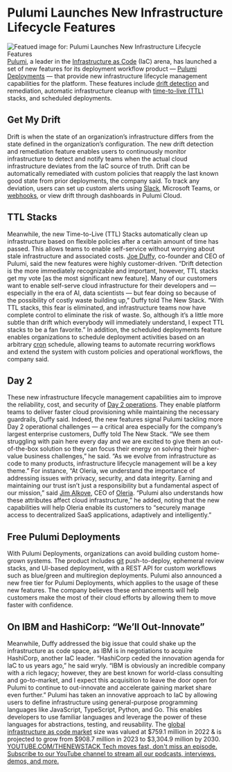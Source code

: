 # Pulumi Launches New Infrastructure Lifecycle Features
![Featued image for: Pulumi Launches New Infrastructure Lifecycle Features](https://cdn.thenewstack.io/media/2024/04/5e950cc6-walter-frehner-i2wcssuw-pi-unsplash-1024x683.jpg)
[Pulumi](https://www.pulumi.com/), a leader in the [Infrastructure as Code](https://thenewstack.io/infrastructure-as-code-the-ultimate-guide/) (IaC) arena, has launched a set of new features for its deployment workflow product — [Pulumi Deployments](https://thenewstack.io/pulumi-introduces-one-click-deployments/) — that provide new infrastructure lifecycle management capabilities for the platform.
These features include
[drift detection](https://thenewstack.io/how-drift-detection-and-iac-help-maintain-a-secure-infrastructure/) and remediation, automatic infrastructure cleanup with [time-to-live (TTL)](https://www.techtarget.com/searchnetworking/definition/time-to-live) stacks, and scheduled deployments.
## Get My Drift
Drift is when the state of an organization’s infrastructure differs from the state defined in the organization’s configuration. The new drift detection and remediation feature enables users to continuously monitor infrastructure to detect and notify teams when the actual cloud infrastructure deviates from the IaC source of truth. Drift can be automatically remediated with custom policies that reapply the last known good state from prior deployments, the company said.
To track any deviation, users can set up custom alerts using
[Slack](https://thenewstack.io/slacks-new-dev-portal-offers-ci-cd-python-javascript-aids/), Microsoft Teams, or [webhooks](https://thenewstack.io/new-open-source-standard-brings-consistency-to-webhooks/), or view drift through dashboards in Pulumi Cloud.
## TTL Stacks
Meanwhile, the new Time-to-Live (TTL) Stacks automatically clean up infrastructure based on flexible policies after a certain amount of time has passed. This allows teams to enable self-service without worrying about stale infrastructure and associated costs.
[Joe Duffy](https://www.linkedin.com/in/joejduffy/), co-founder and CEO of Pulumi, said the new features were highly customer-driven.
“Drift detection is the more immediately recognizable and important, however, TTL stacks get my vote [as the most significant new feature]. Many of our customers want to enable self-serve cloud infrastructure for their developers and — especially in the era of AI, data scientists — but fear doing so because of the possibility of costly waste building up,” Duffy told The New Stack. “With TTL stacks, this fear is eliminated, and infrastructure teams now have complete control to eliminate the risk of waste. So, although it’s a little more subtle than drift which everybody will immediately understand, I expect TTL stacks to be a fan favorite.”
In addition, the scheduled deployments feature enables organizations to schedule deployment activities based on an arbitrary
[cron](https://thenewstack.io/move-your-cron-jobs-to-serverless-in-3-steps/) schedule, allowing teams to automate recurring workflows and extend the system with custom policies and operational workflows, the company said.
## Day 2
These new infrastructure lifecycle management capabilities aim to improve the reliability, cost, and security of
[Day 2 operations](https://thenewstack.io/cloud-native-day-2-operations-why-this-begins-on-day-0/). They enable platform teams to deliver faster cloud provisioning while maintaining the necessary guardrails, Duffy said.
Indeed, the new features signal Pulumi tackling more Day 2 operational challenges — a critical area especially for the company’s largest enterprise customers, Duffy told The New Stack. “We see them struggling with pain here every day and we are excited to give them an out-of-the-box solution so they can focus their energy on solving their higher-value business challenges,” he said. “As we evolve from infrastructure as code to many products, infrastructure lifecycle management will be a key theme.”
For instance, “At Oleria, we understand the importance of addressing issues with privacy, security, and data integrity. Earning and maintaining our trust isn’t just a responsibility but a fundamental aspect of our mission,” said
[Jim Alkove](https://www.linkedin.com/in/jalkove/), CEO of [Oleria](https://www.oleria.com/company). “Pulumi also understands how these attributes affect cloud infrastructure,” he added, noting that the new capabilities will help Oleria enable its customers to “securely manage access to decentralized SaaS applications, adaptively and intelligently.”
## Free Pulumi Deployments
With Pulumi Deployments, organizations can avoid building custom home-grown systems. The product includes
[git](https://thenewstack.io/git-at-15-how-git-changed-the-way-we-code/) push-to-deploy, ephemeral review stacks, and UI-based deployment, with a REST API for custom workflows such as blue/green and multiregion deployments.
Pulumi also announced a new free tier for Pulumi Deployments, which applies to the usage of these new features. The company believes these enhancements will help customers make the most of their cloud efforts by allowing them to move faster with confidence.
## On IBM and HashiCorp: “We’ll Out-Innovate”
Meanwhile, Duffy addressed the big issue that could shake up the infrastructure as code space, as IBM is in negotiations to acquire HashiCorp, another IaC leader.
“HashiCorp ceded the innovation agenda for IaC to us years ago,” he said wryly. “IBM is obviously an incredible company with a rich legacy; however, they are best known for world-class consulting and go-to-market, and I expect this acquisition to leave the door open for Pulumi to continue to out-innovate and accelerate gaining market share even further.”
Pulumi has taken an innovative approach to IaC by allowing users to define infrastructure using general-purpose programming languages like JavaScript, TypeScript, Python, and Go. This enables developers to use familiar languages and leverage the power of these languages for abstractions, testing, and reusability.
The
[global infrastructure as code market](https://www.fortunebusinessinsights.com/infrastructure-as-code-market-108777) size was valued at $759.1 million in 2022 & is projected to grow from $908.7 million in 2023 to $3,304.9 million by 2030. [
YOUTUBE.COM/THENEWSTACK
Tech moves fast, don't miss an episode. Subscribe to our YouTube
channel to stream all our podcasts, interviews, demos, and more.
](https://youtube.com/thenewstack?sub_confirmation=1)
